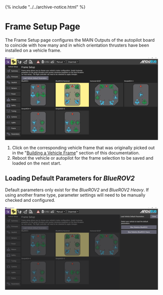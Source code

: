 {% include "../../archive-notice.html" %}

# Frame Setup Page

The Frame Setup page configures the MAIN Outputs of the autopilot board to coincide with how many and in which orientation thrusters have been installed on a vehicle frame.

<img src="/images/reference/reference-ardusub-frame.png" class="img-responsive img-center" style="max-height:600px;">

1. Click on the corresponding vehicle frame that was originally picked out in the "[Building a Vehicle Frame](/quick-start/vehicle-frame.md)" section of this documentation.
2. Reboot the vehicle or autopilot for the frame selection to be saved and loaded on the next start.

## Loading Default Parameters for _BlueROV2_

Default parameters only exist for the *BlueROV2* and *BlueROV2 Heavy*. If using another frame type, parameter settings will need to be manually checked and configured.

<img src="/images/reference/reference-ardusub-frame-parameters.png" class="img-responsive img-center" style="max-height:600px;">
